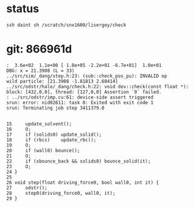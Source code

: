 # status

`ssh daint sh /scratch/snx1600/lisergey/check`

# git: 866961d

    :  3.6e+02  1.1e+00 [ 1.8e+05 -2.2e+01 -6.7e+01]  1.0e+01
    DBG: x = 21.3908 (L = 33)
    ../src/sim/_dang/step.h:23: (sub::check_pos_pu): INVALID op
    wild particle: [21.3908 -1.81813 2.60414]
    ../src/odstr/halo/_dang/check.h:22: void dev::check(const float *): block: [432,0,0], thread: [127,0,0] Assertion `0` failed.
    : ../src/odstr/imp.cu:61: device-side assert triggered
    srun: error: nid02611: task 0: Exited with exit code 1
    srun: Terminating job step 3411379.0


    15     update_solvent();
    16     O;
    17     if (solids0) update_solid();
    18     if (rbcs)    update_rbc();
    19     O;
    20     if (wall0) bounce();
    21     O;
    22     if (sbounce_back && solids0) bounce_solid(it);
    23     O;
    24 }
    25
    26 void step(float driving_force0, bool wall0, int it) {
    27     odstr();
    28     step0(driving_force0, wall0, it);
    29 }
